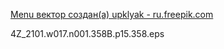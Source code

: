 <a href="https://ru.freepik.com/vectors/menu">Menu вектор создан(а) upklyak - ru.freepik.com</a>

4Z_2101.w017.n001.358B.p15.358.eps

